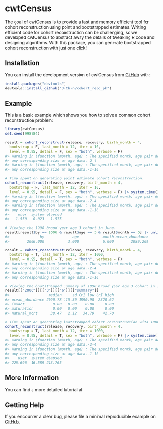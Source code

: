 
<!-- README.md is generated from README.Rmd. Please edit that file -->

# cwtCensus

<!-- badges: start -->
<!-- badges: end -->

The goal of cwtCensus is to provide a fast and memory efficient tool for
cohort reconstruction using point and bootstrapped estimates. Writing
efficient code for cohort reconstruction can be challenging, so we
developed cwtCensus to abstract away the details of tweaking R code and
designing algorithms. With this package, you can generate bootstrapped
cohort reconstruction with just one click!

## Installation

You can install the development version of cwtCensus from
[GitHub](https://github.com/J-Ch-n/cwtCensus/tree/main) with:

``` r
install.packages("devtools")
devtools::install_github("J-Ch-n/cohort_reco_pk")
```

## Example

This is a basic example which shows you how to solve a common cohort
reconstruction problem:

``` r
library(cwtCensus)
set.seed(998784)

result = cohort_reconstruct(release, recovery, birth_month = 4,
  bootstrap = F, last_month = 12, iter = 10,
  level = 0.95, detail = F, sex = "both", verbose = F)
#> Warning in (function (month, age) : The specified month, age pair does not have
#> any corresponding size at age data.-2-4
#> Warning in (function (month, age) : The specified month, age pair does not have
#> any corresponding size at age data.-1-10

# Time spent on generating point estimate cohort reconstruction.
cohort_reconstruct(release, recovery, birth_month = 4,
  bootstrap = F, last_month = 12, iter = 10,
  level = 0.95, detail = F, sex = "both", verbose = F) |> system.time()
#> Warning in (function (month, age) : The specified month, age pair does not have
#> any corresponding size at age data.-2-4
#> Warning in (function (month, age) : The specified month, age pair does not have
#> any corresponding size at age data.-1-10
#>    user  system elapsed 
#>   1.550   0.023   1.575

# Viewing the 1998 brood year age 3 cohort in June.
result[result$by == 2006 & result$age == 3 & result$month == 6] |> unlist()
#>              by             age           month ocean_abundance 
#>        2006.000           3.000           6.000        2089.208

result = cohort_reconstruct(release, recovery, birth_month = 4,
  bootstrap = T, last_month = 12, iter = 1000,
  level = 0.95, detail = T, sex = "both", verbose = F)
#> Warning in (function (month, age) : The specified month, age pair does not have
#> any corresponding size at age data.-2-4
#> Warning in (function (month, age) : The specified month, age pair does not have
#> any corresponding size at age data.-1-10

# Viewing the bootstrapped summary of 1998 brood year age 3 cohort in June.
result[["2006"]][["3"]][["6"]][["summary"]]
#>                  median     sd CrI_low CrI_high
#> ocean_abundance 2090.78 115.30 1890.98  2320.62
#> impact             0.00   0.00    0.00     0.00
#> maturation         0.00   0.00    0.00     0.00
#> natural_mort      38.47   2.12   34.79    42.70

# Time spent on generating bootstrapped cohort reconstruction with 1000 iterations.
cohort_reconstruct(release, recovery, birth_month = 4,
  bootstrap = T, last_month = 12, iter = 1000,
  level = 0.95, detail = T, sex = "both", verbose = F) |> system.time()
#> Warning in (function (month, age) : The specified month, age pair does not have
#> any corresponding size at age data.-2-4
#> Warning in (function (month, age) : The specified month, age pair does not have
#> any corresponding size at age data.-1-10
#>    user  system elapsed 
#> 226.696  16.589 243.765
```

## More Information

You can find a more detailed tutorial at

## Getting Help

If you encounter a clear bug, please file a minimal reproducible example
on [GitHub](https://github.com/J-Ch-n/cwtCensus/issues).
